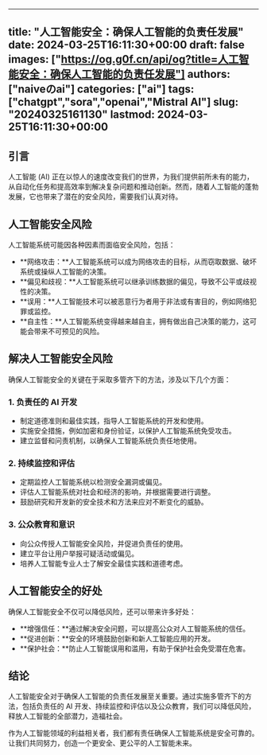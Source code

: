 
---
title: "人工智能安全：确保人工智能的负责任发展"
date: 2024-03-25T16:11:30+00:00
draft: false
images: ["https://og.g0f.cn/api/og?title=人工智能安全：确保人工智能的负责任发展"]
authors: ["naiveのai"]
categories: ["ai"]
tags: ["chatgpt","sora","openai","Mistral AI"]
slug: "20240325161130"
lastmod: 2024-03-25T16:11:30+00:00
---
## 引言

人工智能 (AI) 正在以惊人的速度改变我们的世界，为我们提供前所未有的能力，从自动化任务和提高效率到解决复杂问题和推动创新。然而，随着人工智能的蓬勃发展，它也带来了潜在的安全风险，需要我们认真对待。

## 人工智能安全风险

人工智能系统可能因各种因素而面临安全风险，包括：

* **网络攻击：**人工智能系统可以成为网络攻击的目标，从而窃取数据、破坏系统或操纵人工智能的决策。
* **偏见和歧视：**人工智能系统可以继承训练数据的偏见，导致不公平或歧视性的决策。
* **误用：**人工智能技术可以被恶意行为者用于非法或有害目的，例如网络犯罪或监控。
* **自主性：**人工智能系统变得越来越自主，拥有做出自己决策的能力，这可能会带来不可预见的风险。

## 解决人工智能安全风险

确保人工智能安全的关键在于采取多管齐下的方法，涉及以下几个方面：

### 1. 负责任的 AI 开发

* 制定道德准则和最佳实践，指导人工智能系统的开发和使用。
* 实施安全措施，例如加密和身份验证，以保护人工智能系统免受攻击。
* 建立监督和问责机制，以确保人工智能系统负责任地使用。

### 2. 持续监控和评估

* 定期监控人工智能系统以检测安全漏洞或偏见。
* 评估人工智能系统对社会和经济的影响，并根据需要进行调整。
* 鼓励研究和开发新的安全技术和方法来应对不断变化的威胁。

### 3. 公众教育和意识

* 向公众传授人工智能安全风险，并促进负责任的使用。
* 建立平台让用户举报可疑活动或偏见。
* 培养人工智能专业人士了解安全最佳实践和道德考虑。

## 人工智能安全的好处

确保人工智能安全不仅可以降低风险，还可以带来许多好处：

* **增强信任：**通过解决安全问题，可以提高公众对人工智能系统的信任。
* **促进创新：**安全的环境鼓励创新和新人工智能应用的开发。
* **保护社会：**防止人工智能误用和滥用，有助于保护社会免受潜在危害。

## 结论

人工智能安全对于确保人工智能的负责任发展至关重要。通过实施多管齐下的方法，包括负责任的 AI 开发、持续监控和评估以及公众教育，我们可以降低风险，释放人工智能的全部潜力，造福社会。

作为人工智能领域的利益相关者，我们都有责任确保人工智能系统是安全可靠的。让我们共同努力，创造一个更安全、更公平的人工智能未来。